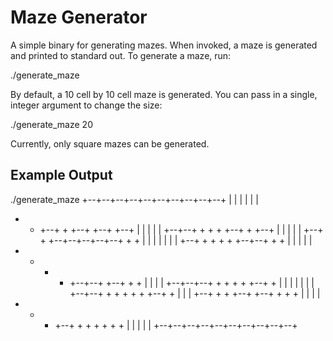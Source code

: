 Maze Generator
==============

A simple binary for generating mazes. When invoked, a maze is
generated and printed to standard out. To generate a maze, run:

  ./generate_maze

By default, a 10 cell by 10 cell maze is generated. You can pass in a
single, integer argument to change the size:

  ./generate_maze 20

Currently, only square mazes can be generated.

Example Output
--------------

  ./generate_maze
  +--+--+--+--+--+--+--+--+--+--+
     |     |        |  |     |  |
  +  +  +--+  +  +--+  +--+  +--+
  |           |     |  |        |
  +--+--+  +  +  +  +--+  +  +--+
  |     |  |                 |  |
  +--+  +  +--+--+--+--+--+  +  +
  |        |        |  |  |  |  |
  +--+  +  +  +  +  +--+--+  +  +
  |     |  |        |           |
  +  +  +  +  +--+--+  +--+  +  +
  |        |        |           |
  +--+--+--+  +  +  +  +  +--+  +
  |  |           |  |  |     |  |
  +--+--+  +  +  +  +  +  +--+  +
  |              |              |
  +--+  +  +  +--+  +--+  +  +  +
  |        |           |        |
  +  +  +  +--+  +  +  +  +  +  +
  |     |        |  |        |
  +--+--+--+--+--+--+--+--+--+--+

